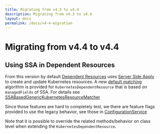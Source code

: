 ```yaml
---
title: Migrating from v4.3 to v4.4
description: Migrating from v4.3 to v4.4
layout: docs
permalink: /docs/v4-4-migration
---
```


# Migrating from v4.4 to v4.4

## Using SSA in Dependent Resources

From this version by default [Dependent Resources](https://javaoperatorsdk.io/docs/dependent-resources) uses
[Server Side Apply](https://kubernetes.io/docs/reference/using-api/server-side-apply/) to create and update
Kubernetes resources. A
new [default matching](https://github.com/java-operator-sdk/java-operator-sdk/blob/e95f9c8a8b8a8561c9a735e60fc5d82b7758df8e/operator-framework-core/src/main/java/io/javaoperatorsdk/operator/processing/dependent/kubernetes/KubernetesDependentResource.java#L163-L163)
algorithm is provided for `KubernetesDependentResource` that is based on `managedFields` of SSA. For details
see [SSABasedGenericKubernetesResourceMatcher](https://github.com/java-operator-sdk/java-operator-sdk/blob/e95f9c8a8b8a8561c9a735e60fc5d82b7758df8e/operator-framework-core/src/main/java/io/javaoperatorsdk/operator/processing/dependent/kubernetes/SSABasedGenericKubernetesResourceMatcher.java)

Since those features are hard to completely test, we there are feature flags provided to use the legacy behavior,
see those
in [ConfigurationService](https://github.com/java-operator-sdk/java-operator-sdk/blob/e95f9c8a8b8a8561c9a735e60fc5d82b7758df8e/operator-framework-core/src/main/java/io/javaoperatorsdk/operator/api/config/ConfigurationService.java#L268-L289)

Note that it is possible to override the related methods/behavior on class level when extending
the `KubernetesDependentResource`.
